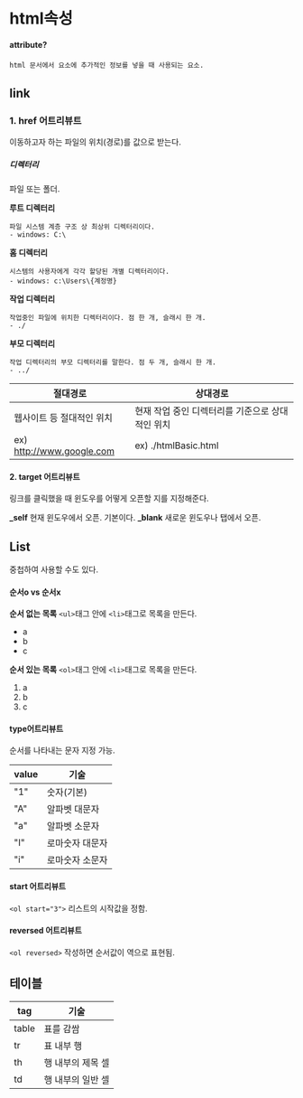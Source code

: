 # html속성

#### attribute?
    html 문서에서 요소에 추가적인 정보를 넣을 때 사용되는 요소.

## link
### 1. href 어트리뷰트
이동하고자 하는 파일의 위치(경로)를 값으로 받는다.

##### 디렉터리
파일 또는 폴더.

**루트 디렉터리**  

    파일 시스템 계층 구조 상 최상위 디렉터리이다. 
    - windows: C:\

**홈 디렉터리**

    시스템의 사용자에게 각각 할당된 개별 디렉터리이다.
    - windows: c:\Users\{계정명}

**작업 디렉터리**

    작업중인 파일에 위치한 디렉터리이다. 점 한 개, 슬래시 한 개.
    - ./

**부모 디렉터리**

    작업 디렉터리의 부모 디렉터리를 말한다. 점 두 개, 슬래시 한 개.
    - ../

절대경로      | 상대경로
---------- |------------
웹사이트 등 절대적인 위치  | 현재 작업 중인 디렉터리를 기준으로 상대적인 위치
ex) http://www.google.com | ex) ./htmlBasic.html

#### 2. target 어트리뷰트
링크를 클릭했을 때 윈도우를 어떻게 오픈할 지를 지정해준다.

**_self** 현재 윈도우에서 오픈. 기본이다.
**_blank** 새로운 윈도우나 탭에서 오픈.

## List
중첩하여 사용할 수도 있다.

#### 순서o vs 순서x
**순서 없는 목록**
`<ul>`태그 안에 `<li>`태그로 목록을 만든다.

- a
- b
- c

**순서 있는 목록**
`<ol>`태그 안에 `<li>`태그로 목록을 만든다.

1. a
2. b
3. c

#### type어트리뷰트
순서를 나타내는 문자 지정 가능.

value        | 기술
------------ | -------
"1"         | 숫자(기본)
"A"          | 알파벳 대문자
"a"             | 알파벳 소문자
"I"       | 로마숫자 대문자
"i"           | 로마숫자 소문자

#### start 어트리뷰트
`<ol start="3">`
 리스트의 시작값을 정함.

#### reversed 어트리뷰트
`<ol reversed>`
작성하면 순서값이 역으로 표현됨.

## 테이블
tag          | 기술
------------ | -----------------
table         | 표를 감쌈
tr             | 표 내부 행
th             | 행 내부의 제목 셀
td            | 행 내부의 일반 셀

